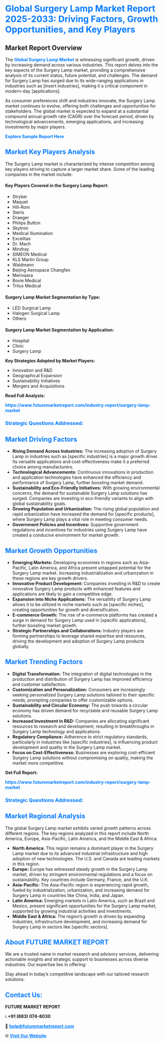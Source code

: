 <h1 style="color: #007BFF;">Global Surgery Lamp Market Report 2025-2033: Driving Factors, Growth Opportunities, and Key Players</h1>

<section id="overview">
<h2>Market Report Overview</h2>
<p>The <a href="https://www.futuremarketreport.com/industry-report/surgery-lamp-market" style="color: #007BFF; text-decoration: none;"><strong>Global Surgery Lamp Market</strong></a> is witnessing significant growth, driven by increasing demand across various industries. This report delves into the key aspects of the Surgery Lamp market, providing a comprehensive analysis of its current status, future potential, and challenges. The demand for Surgery Lamp has surged due to its wide-ranging applications in industries such as [insert industries], making it a critical component in modern-day [applications].</p>
<p>As consumer preferences shift and industries innovate, the Surgery Lamp market continues to evolve, offering both challenges and opportunities for stakeholders. The global market is expected to expand at a substantial compound annual growth rate (CAGR) over the forecast period, driven by technological advancements, emerging applications, and increasing investments by major players.</p>
</section>

<section id="overview">
<p><a href="https://www.futuremarketreport.com/request-sample/reportId=113428" style="color: #007BFF; text-decoration: none;"><strong>Explore Sample Report Here</strong></a></p>
</section>

<section id="key-players">
<h2 style="color: #007BFF;">Market Key Players Analysis</h2>
<p>The Surgery Lamp market is characterized by intense competition among key players striving to capture a larger market share. Some of the leading companies in the market include:</p>
<h4>Key Players Covered in the Surgery Lamp Report:</h4>
<ul><li>Stryker</li><li>Maquet</li><li>Hill-Rom</li><li>Steris</li><li>Draeger</li><li>Philips Button</li><li>Skytron</li><li>Medical Illumination</li><li>Excelitas</li><li>Dr. Mach</li><li>Mindray</li><li>SIMEON Medical</li><li>KLS Martin Group</li><li>Waldmann</li><li>Beijing Aerospace Changfen</li><li>Merivaara</li><li>Bovie Medical</li><li>Trilux Medical</li></ul>
<h4>Surgery Lamp Market Segmentation by Type:</h4>
<ul><li>LED Surgical Lamp</li><li>Halogen Surgical Lamp</li><li>Others</li></ul>

<h4>Surgery Lamp Market Segmentation by Application:</h4>
<ul><li>Hospital</li><li>Clinic</li><li>Surgery Lamp</li></ul>
<p><strong>Key Strategies Adopted by Market Players:</strong></p>
<ul>
<li>Innovation and R&D</li>
<li>Geographical Expansion</li>
<li>Sustainability Initiatives</li>
<li>Mergers and Acquisitions</li>
</ul>
</section>

<section>
<p><strong>Read Full Analysis: </strong></p><a href="https://www.futuremarketreport.com/industry-report/surgery-lamp-market" style="color: #007BFF; text-decoration: none;"><strong>https://www.futuremarketreport.com/industry-report/surgery-lamp-market</strong></a>
<h3 style="color: #007BFF;">Strategic Questions Addressed:</h3>
</section>

<section id="driving-factors">
<h2 style="color: #007BFF;">Market Driving Factors</h2>
<ul>
<li><strong>Rising Demand Across Industries:</strong> The increasing adoption of Surgery Lamp in industries such as [specific industries] is a major growth driver. Its versatile applications and cost-effectiveness make it a preferred choice among manufacturers.</li>
<li><strong>Technological Advancements:</strong> Continuous innovations in production and application technologies have enhanced the efficiency and performance of Surgery Lamp, further boosting market demand.</li>
<li><strong>Sustainability and Eco-Friendly Initiatives:</strong> With growing environmental concerns, the demand for sustainable Surgery Lamp solutions has surged. Companies are investing in eco-friendly variants to align with global sustainability goals.</li>
<li><strong>Growing Population and Urbanization:</strong> The rising global population and rapid urbanization have increased the demand for [specific products], where Surgery Lamp plays a vital role in meeting consumer needs.</li>
<li><strong>Government Policies and Incentives:</strong> Supportive government regulations and incentives for industries using Surgery Lamp have created a conducive environment for market growth.</li>
</ul>
</section>

<section id="growth-opportunities">
<h2 style="color: #007BFF;">Market Growth Opportunities</h2>
<ul>
<li><strong>Emerging Markets:</strong> Developing economies in regions such as Asia-Pacific, Latin America, and Africa present untapped potential for the Surgery Lamp market. Increasing industrialization and urbanization in these regions are key growth drivers.</li>
<li><strong>Innovative Product Development:</strong> Companies investing in R&D to create innovative Surgery Lamp products with enhanced features and applications are likely to gain a competitive edge.</li>
<li><strong>Expansion into Niche Applications:</strong> The versatility of Surgery Lamp allows it to be utilized in niche markets such as [specific niches], creating opportunities for growth and diversification.</li>
<li><strong>E-commerce Growth:</strong> The rise of e-commerce platforms has created a surge in demand for Surgery Lamp used in [specific applications], further boosting market growth.</li>
<li><strong>Strategic Partnerships and Collaborations:</strong> Industry players are forming partnerships to leverage shared expertise and resources, driving the development and adoption of Surgery Lamp products globally.</li>
</ul>
</section>

<section id="trending-factors">
<h2 style="color: #007BFF;">Market Trending Factors</h2>
<ul>
<li><strong>Digital Transformation:</strong> The integration of digital technologies in the production and distribution of Surgery Lamp has improved efficiency and customer satisfaction.</li>
<li><strong>Customization and Personalization:</strong> Consumers are increasingly seeking personalized Surgery Lamp solutions tailored to their specific needs, prompting companies to offer customizable options.</li>
<li><strong>Sustainability and Circular Economy:</strong> The push towards a circular economy has driven demand for recyclable and reusable Surgery Lamp solutions.</li>
<li><strong>Increased Investment in R&D:</strong> Companies are allocating significant resources to research and development, resulting in breakthroughs in Surgery Lamp technology and applications.</li>
<li><strong>Regulatory Compliance:</strong> Adherence to strict regulatory standards, particularly in industries like [specific industries], is influencing product development and quality in the Surgery Lamp market.</li>
<li><strong>Focus on Cost-Effectiveness:</strong> Businesses are exploring cost-efficient Surgery Lamp solutions without compromising on quality, making the market more competitive.</li>
</ul>
</section>

<section>
<p><strong>Get Full Report: </strong></p><a href="https://www.futuremarketreport.com/industry-report/surgery-lamp-market" style="color: #007BFF; text-decoration: none;"><strong>https://www.futuremarketreport.com/industry-report/surgery-lamp-market</strong></a>
<h3 style="color: #007BFF;">Strategic Questions Addressed:</h3>
</section>


<section id="regional-analysis">
<h2 style="color: #007BFF;">Market Regional Analysis</h2>
<p>The global Surgery Lamp market exhibits varied growth patterns across different regions. The key regions analyzed in this report include North America, Europe, Asia-Pacific, Latin America, and the Middle East & Africa:</p>
<ul>
<li><strong>North America:</strong> This region remains a dominant player in the Surgery Lamp market due to its advanced industrial infrastructure and high adoption of new technologies. The U.S. and Canada are leading markets in this region.</li>
<li><strong>Europe:</strong> Europe has witnessed steady growth in the Surgery Lamp market, driven by stringent environmental regulations and a focus on sustainability. Key countries include Germany, France, and the U.K.</li>
<li><strong>Asia-Pacific:</strong> The Asia-Pacific region is experiencing rapid growth, fueled by industrialization, urbanization, and increasing demand for Surgery Lamp in countries like China, India, and Japan.</li>
<li><strong>Latin America:</strong> Emerging markets in Latin America, such as Brazil and Mexico, present significant opportunities for the Surgery Lamp market, supported by growing industrial activities and investments.</li>
<li><strong>Middle East & Africa:</strong> The region’s growth is driven by expanding industries, infrastructure development, and increasing demand for Surgery Lamp in sectors like [specific sectors].</li>
</ul>
</section>

<footer>
<h2 style="color: #007BFF;">About FUTURE MARKET REPORT</h2>
<p>We are a trusted name in market research and advisory services, delivering actionable insights and strategic support to businesses across diverse industries. Our expertise lies in offering:</p>

<p>Stay ahead in today’s competitive landscape with our tailored research solutions.</p>

<h2 style="color: #007BFF;">Contact Us:</h2>
<p><strong>FUTURE MARKET REPORT</strong></p>
<p>📞 <strong>+91 (883) 074-8030</strong></p>
<p>📧 <strong><a href="mailto:help@futuremarketreport.com" style="color: #007BFF;">help@futuremarketreport.com</a></strong></p>
<p>🌐 <strong><a href="https://www.futuremarketreport.com/" style="color: #007BFF;">Visit Our Website</a></strong></p>
</footer>
